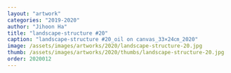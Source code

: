 ```yaml
---
layout: "artwork"
categories: "2019-2020"
author: "Jihoon Ha"
title: "landscape-structure #20"
caption: "landscape-structure #20_oil on canvas_33×24㎝_2020"
image: /assets/images/artworks/2020/landscape-structure-20.jpg
thumb: /assets/images/artworks/2020/thumbs/landscape-structure-20.jpg
order: 2020012
---
```

